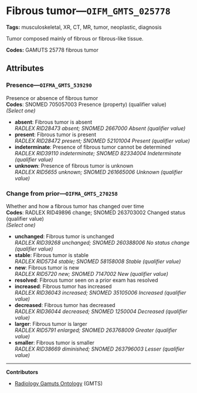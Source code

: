 # Fibrous tumor—`OIFM_GMTS_025778`

**Tags:** musculoskeletal, XR, CT, MR, tumor, neoplastic, diagnosis

Tumor composed mainly of fibrous or fibrous-like tissue.

**Codes:** GAMUTS 25778 fibrous tumor

## Attributes

### Presence—`OIFMA_GMTS_539290`

Presence or absence of fibrous tumor  
**Codes**: SNOMED 705057003 Presence (property) (qualifier value)  
*(Select one)*

- **absent**: Fibrous tumor is absent  
_RADLEX RID28473 absent; SNOMED 2667000 Absent (qualifier value)_
- **present**: Fibrous tumor is present  
_RADLEX RID28472 present; SNOMED 52101004 Present (qualifier value)_
- **indeterminate**: Presence of fibrous tumor cannot be determined  
_RADLEX RID39110 indeterminate; SNOMED 82334004 Indeterminate (qualifier value)_
- **unknown**: Presence of fibrous tumor is unknown  
_RADLEX RID5655 unknown; SNOMED 261665006 Unknown (qualifier value)_

### Change from prior—`OIFMA_GMTS_270258`

Whether and how a fibrous tumor has changed over time  
**Codes**: RADLEX RID49896 change; SNOMED 263703002 Changed status (qualifier value)  
*(Select one)*

- **unchanged**: Fibrous tumor is unchanged  
_RADLEX RID39268 unchanged; SNOMED 260388006 No status change (qualifier value)_
- **stable**: Fibrous tumor is stable  
_RADLEX RID5734 stable; SNOMED 58158008 Stable (qualifier value)_
- **new**: Fibrous tumor is new  
_RADLEX RID5720 new; SNOMED 7147002 New (qualifier value)_
- **resolved**: Fibrous tumor seen on a prior exam has resolved  
- **increased**: Fibrous tumor has increased  
_RADLEX RID36043 increased; SNOMED 35105006 Increased (qualifier value)_
- **decreased**: Fibrous tumor has decreased  
_RADLEX RID36044 decreased; SNOMED 1250004 Decreased (qualifier value)_
- **larger**: Fibrous tumor is larger  
_RADLEX RID5791 enlarged; SNOMED 263768009 Greater (qualifier value)_
- **smaller**: Fibrous tumor is smaller  
_RADLEX RID38669 diminished; SNOMED 263796003 Lesser (qualifier value)_

---

**Contributors**

- [Radiology Gamuts Ontology](https://gamuts.net/) (GMTS)